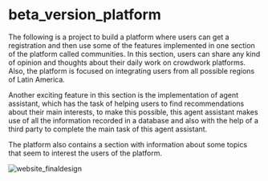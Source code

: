 # beta_version_platform
The following is a project to build a platform where users can get a registration and then use some of the features implemented in one section of the platform called communities. In this section, users can share any kind of opinion and thoughts about their daily work on crowdwork platforms. Also, the platform is focused on integrating users from all possible regions of Latin America.

Another exciting feature in this section is the implementation of agent assistant, which has the task of helping users to find recommendations about their main interests, to make this possible, this agent assistant makes use of all the information recorded in a database and also with the help of a third party to complete the main task of this agent assistant.

The platform also contains a section with information about some topics that seem to interest the users of the platform.

![website_finaldesign](https://github.com/LaIndependienteplat/beta_version_platform/assets/144864511/a27cd07e-e047-4fb1-87e2-1e07d3cfaf07)

